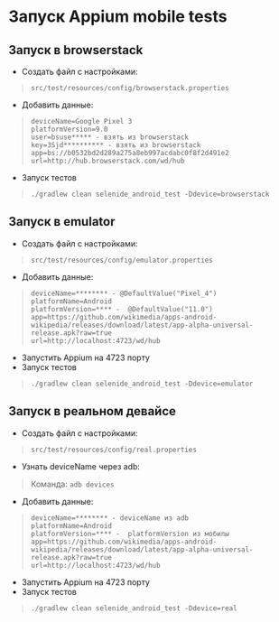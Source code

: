 # Запуск Appium mobile tests

## Запуск в browserstack
* Создать файл с настройками: 
> ```src/test/resources/config/browserstack.properties```
>
* Добавить данные:
>```
>deviceName=Google Pixel 3
>platformVersion=9.0
>user=bsuse***** - взять из browserstack
>key=3Sjd********** - взять из browserstack
>app=bs://b0532bd2d289a275a8eb997acdabc0f8f2d491e2
>url=http://hub.browserstack.com/wd/hub
>```
* Запуск тестов
> ```./gradlew clean selenide_android_test -Ddevice=browserstack```

## Запуск в emulator
* Создать файл с настройками:
> ```src/test/resources/config/emulator.properties```
* Добавить данные:
>```
>deviceName=******** - @DefaultValue("Pixel_4")
>platformName=Android
>platformVersion=**** -  @DefaultValue("11.0")
>app=https://github.com/wikimedia/apps-android-wikipedia/releases/download/latest/app-alpha-universal-release.apk?raw=true
>url=http://localhost:4723/wd/hub
>```
* Запустить Appium на 4723 порту
* Запуск тестов
> ```./gradlew clean selenide_android_test -Ddevice=emulator```


## Запуск в реальном девайсе
* Создать файл с настройками:
> ```src/test/resources/config/real.properties```
>
* Узнать deviceName через adb: 
>Команда: ```adb devices```
* Добавить данные:
>```
>deviceName=******** - deviceName из adb
>platformName=Android
>platformVersion=**** -  platformVersion из мобилы
>app=https://github.com/wikimedia/apps-android-wikipedia/releases/download/latest/app-alpha-universal-release.apk?raw=true
>url=http://localhost:4723/wd/hub
>```
* Запустить Appium на 4723 порту
* Запуск тестов
> ```./gradlew clean selenide_android_test -Ddevice=real```
>  
